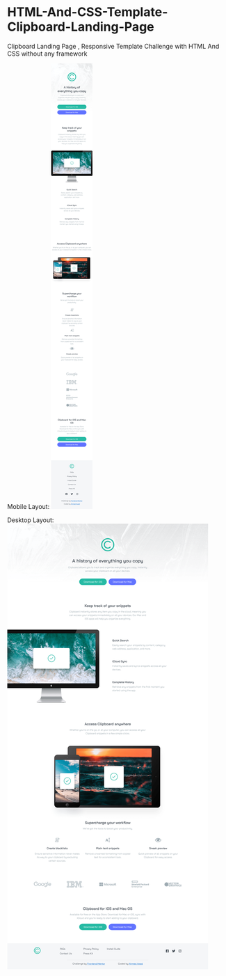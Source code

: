 # HTML-And-CSS-Template-Clipboard-Landing-Page
Clipboard Landing Page , Responsive Template Challenge with HTML And CSS without any framework

Mobile Layout:
![Output](/Output-Screenshots/Mobile.png)

Desktop Layout:
![Output](/Output-Screenshots/Desktop.png)
